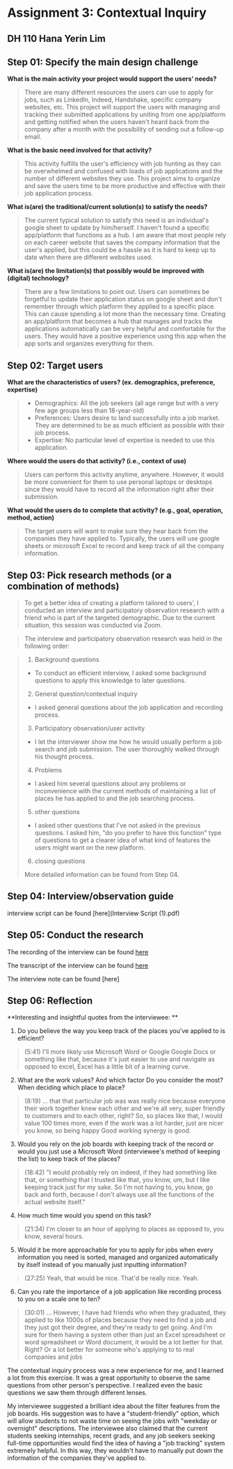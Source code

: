 # Assignment 3: Contextual Inquiry 
## DH 110 Hana Yerin Lim 

## Step 01: Specify the main design challenge 

**What is the main activity your project would support the users’ needs?**
> There are many different resources the users can use to apply for jobs, such as LinkedIn, Indeed, Handshake, specific company websites, etc. This project will support the users with managing and tracking their submitted applications by uniting from one app/platform and getting notified when the users haven't heard back from the company after a month with the possibility of sending out a follow-up email. 

**What is the basic need involved for that activity?** 
> This activity fulfills the user's efficiency with job hunting as they can be overwhelmed and confused with loads of job applications and the number of different websites they use. 
This project aims to organize and save the users time to be more productive and effective with their job application process. 

**What is(are) the traditional/current solution(s) to satisfy the needs?** 
> The current typical solution to satisfy this need is an individual's google sheet to update by him/herself. I haven't found a specific app/platform that functions as a hub. I am aware that most people rely on each career website that saves the company information that the user's applied, but this could be a hassle as it is hard to keep up to date when there are different websites used. 

**What is(are) the limitation(s) that possibly would be improved with (digital) technology?**
> There are a few limitations to point out. Users can sometimes be forgetful to update their application status on google sheet and don't remember through which platform they applied to a specific place. This can cause spending a lot more than the necessary time. Creating an app/platform that becomes a hub that manages and tracks the applications automatically can be very helpful and comfortable for the users. They would have a positive experience using this app when the app sorts and organizes everything for them. 

## Step 02: Target users 

**What are the characteristics of users? (ex. demographics, preference, expertise)**
> * Demographics: All the job seekers (all age range but with a very few age groups less than 18-year-old)
> * Preferences: Users desire to land successfully into a job market. They are determined to be as much efficient as possible with their job process. 
> * Expertise: No particular level of expertise is needed to use this application. 

**Where would the users do that activity? (i.e., context of use)**
 > Users can perform this activity anytime, anywhere. However, it would be more convenient for them to use personal laptops or desktops since they would have to record all the information right after their submission. 

**What would the users do to complete that activity? (e.g., goal, operation, method, action)**
> The target users will want to make sure they hear back from the companies they have applied to. Typically, the users will use google sheets or microsoft Excel to record and keep track of all the company information. 

## Step 03: Pick research methods (or a combination of methods)

> To get a better idea of creating a platform tailored to users', I conducted an interview and participatory observation research with a friend who is part of the targeted demographic. Due to the current situation, this session was conducted via Zoom. 

> The interview and participatory observation research was held in the following order: 

> 1. Background questions 
> * To conduct an efficient interview, I asked some background questions to apply this knowledge to later questions. 
> 2. General question/contextual inquiry 
> * I asked general questions about the job application and recording process. 
> 3. Participatory observation/user activity 
> * I let the interviewer show me how he would usually perform a job search and job submission. The user thoroughly walked through his thought process. 
> 4. Problems 
> * I asked him several questions about any problems or inconvenience with the current methods of maintaining a list of places he has applied to and the job searching process. 
> 5. other questions 
> * I asked other questions that I've not asked in the previous questions. I asked him, "do you prefer to have this function" type of questions to get a clearer idea of what kind of features the users might want on the new platform. 
> 6. closing questions 
>
> More detailed information can be found from Step 04. 

## Step 04: Interview/observation guide
interview script can be found [here](Interview Script (1).pdf)

## Step 05: Conduct the research
The recording of the interview can be found [here]("https://drive.google.com/file/d/1QcRcb32k_MZJPRig5qN9PeuScWuUFTdi/view?usp=sharing")

The transcript of the interview can be found [here](zoom_0_otter.ai.txt)

The interview note can be found [here]

## Step 06: Reflection
**Interesting and insightful quotes from the interviewee: **

1. Do you believe the way you keep track of the places you've applied to is efficient?
> (5:41) I'll more likely use Microsoft Word or Google Google Docs or something like that, because it's just easier to use and navigate as opposed to excel, Excel has a little bit of a learning curve.
2. What are the work values? And which factor Do you consider the most? When deciding which place to place?
> (8:19) ... that that particular job was was really nice because everyone their work together knew each other and we're all very, super friendly to customers and to each other, right? So, so places like that, I would value 100 times more, even if the work was a lot harder, just are nicer you know, so being happy Good working synergy is good.
3. Would you rely on the job boards with keeping track of the record or would you just use a Microsoft Word (interviewee's method of keeping the list) to keep track of the places? 
> (18:42) "I would probably rely on indeed, if they had something like that, or something that I trusted like that, you know, um, but I like keeping track just for my sake. So I'm not having to, you know, go back and forth, because I don't always use all the functions of the actual website itself."
4. How much time would you spend on this task?
> (21:34) I'm closer to an hour of applying to places as opposed to, you know, several hours.
5. Would it be more approachable for you to apply for jobs when every information you need is sorted, managed and organized automatically by itself instead of you manually just inputting information?
> (27:25) Yeah, that would be nice. That'd be really nice. Yeah.
6. Can you rate the importance of a job application like recording process to you on a scale one to ten? 
> (30:01) ... However, I have had friends who when they graduated, they applied to like 1000s of places because they need to find a job and they just got their degree, and they're ready to get going. And I'm sure for them having a system other than just an Excel spreadsheet or word spreadsheet or Word document, it would be a lot better for that. Right? Or a lot better for someone who's applying to to real companies and jobs

The contextual inquiry process was a new experience for me, and I learned a lot from this exercise. It was a great opportunity to observe the same questions from other person's perspective. I realized even the basic questions we saw them through different lenses. 

My interviewee suggested a brilliant idea about the filter features from the job boards. His suggestion was to have a "student-friendly" option, which will allow students to not waste time on seeing the jobs with "weekday or overnight" descriptions. The interviewee also claimed that the current students seeking internships, recent grads, and any job seekers seeking full-time opportunities would find the idea of having a "job tracking" system extremely helpful. In this way, they wouldn't have to manually put down the information of the companies they've applied to. 

